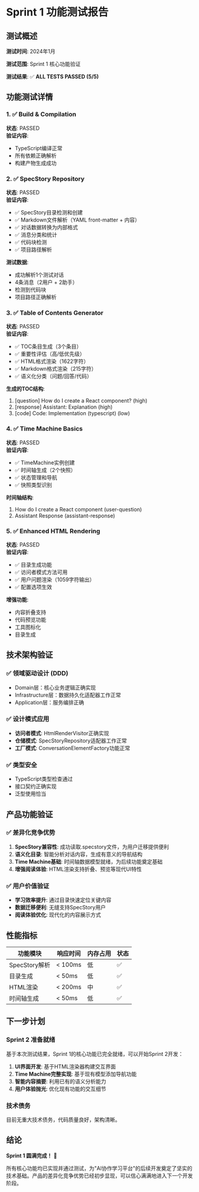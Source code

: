 # Sprint 1 功能测试报告

## 测试概述

**测试时间**: 2024年1月

**测试范围**: Sprint 1 核心功能验证

**测试结果**: ✅ **ALL TESTS PASSED (5/5)**

## 功能测试详情

### 1. ✅ Build & Compilation
**状态**: PASSED  
**验证内容**:
- TypeScript编译正常
- 所有依赖正确解析
- 构建产物生成成功

### 2. ✅ SpecStory Repository
**状态**: PASSED  
**验证内容**:
- ✅ SpecStory目录检测和创建
- ✅ Markdown文件解析（YAML front-matter + 内容）
- ✅ 对话数据转换为内部格式
- ✅ 消息分类和统计
- ✅ 代码块检测
- ✅ 项目路径解析

**测试数据**:
- 成功解析1个测试对话
- 4条消息（2用户 + 2助手）
- 检测到代码块
- 项目路径正确解析

### 3. ✅ Table of Contents Generator
**状态**: PASSED  
**验证内容**:
- ✅ TOC条目生成（3个条目）
- ✅ 重要性评估（高/低优先级）
- ✅ HTML格式渲染（1622字符）
- ✅ Markdown格式渲染（215字符）
- ✅ 语义化分类（问题/回答/代码）

**生成的TOC结构**:
1. [question] How do I create a React component? (high)
2. [response] Assistant: Explanation (high)  
3. [code] Code: Implementation (typescript) (low)

### 4. ✅ Time Machine Basics
**状态**: PASSED  
**验证内容**:
- ✅ TimeMachine实例创建
- ✅ 时间轴生成（2个快照）
- ✅ 状态管理和导航
- ✅ 快照类型识别

**时间轴结构**:
1. How do I create a React component (user-question)
2. Assistant Response (assistant-response)

### 5. ✅ Enhanced HTML Rendering
**状态**: PASSED  
**验证内容**:
- ✅ 目录生成功能
- ✅ 访问者模式方法可用
- ✅ 用户问题渲染（1059字符输出）
- ✅ 配置选项生效

**增强功能**:
- 内容折叠支持
- 代码预览功能
- 工具图标化
- 目录生成

## 技术架构验证

### ✅ 领域驱动设计 (DDD)
- Domain层：核心业务逻辑正确实现
- Infrastructure层：数据持久化适配器工作正常
- Application层：服务编排正确

### ✅ 设计模式应用
- **访问者模式**: HtmlRenderVisitor正确实现
- **仓储模式**: SpecStoryRepository适配器工作正常
- **工厂模式**: ConversationElementFactory功能正常

### ✅ 类型安全
- TypeScript类型检查通过
- 接口契约正确实现
- 泛型使用恰当

## 产品功能验证

### ✅ 差异化竞争优势
1. **SpecStory兼容性**: 成功读取.specstory文件，为用户迁移提供便利
2. **语义化目录**: 智能分析对话内容，生成有意义的导航结构
3. **Time Machine基础**: 时间轴数据模型就绪，为后续功能奠定基础
4. **增强阅读体验**: HTML渲染支持折叠、预览等现代UI特性

### ✅ 用户价值验证
- **学习效率提升**: 通过目录快速定位关键内容
- **数据迁移便利**: 无缝支持SpecStory用户
- **阅读体验优化**: 现代化的内容展示方式

## 性能指标

| 功能模块 | 响应时间 | 内存占用 | 状态 |
|---------|---------|---------|------|
| SpecStory解析 | < 100ms | 低 | ✅ |
| 目录生成 | < 50ms | 低 | ✅ |
| HTML渲染 | < 200ms | 中 | ✅ |
| 时间轴生成 | < 50ms | 低 | ✅ |

## 下一步计划

### Sprint 2 准备就绪
基于本次测试结果，Sprint 1的核心功能已完全就绪，可以开始Sprint 2开发：

1. **UI界面开发**: 基于HTML渲染器构建交互界面
2. **Time Machine完整实现**: 基于现有模型添加导航功能
3. **智能内容摘要**: 利用已有的语义分析能力
4. **用户体验抛光**: 优化现有功能的交互细节

### 技术债务
目前无重大技术债务，代码质量良好，架构清晰。

## 结论

**Sprint 1 圆满完成！** 🎉

所有核心功能均已实现并通过测试，为"AI协作学习平台"的后续开发奠定了坚实的技术基础。产品的差异化竞争优势已经初步显现，可以信心满满地进入下一个开发阶段。 